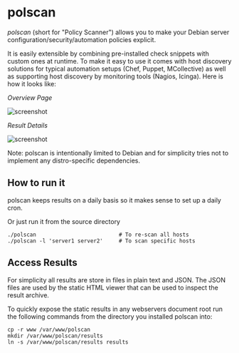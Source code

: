 # polscan

*polscan* (short for "Policy Scanner") allows you to make your Debian server configuration/security/automation policies explicit.

It is easily extensible by combining pre-installed check snippets with custom ones at runtime. To make it easy to use it comes with host discovery solutions for typical automation setups (Chef, Puppet, MCollective) as well as supporting host discovery by monitoring tools (Nagios, Icinga). Here is how it looks like:

*Overview Page*

![screenshot](http://lzone.de/images/polscan-screenshot1.png)

*Result Details*

![screenshot](http://lzone.de/images/polscan-screenshot2.png)

Note: polscan is intentionally limited to Debian and for simplicity tries not to implement any distro-specific dependencies.

How to run it
-------------

polscan keeps results on a daily basis so it makes sense to set up a daily cron.

Or just run it from the source directory

    ./polscan                          # To re-scan all hosts
    ./polscan -l 'server1 server2'     # To scan specific hosts

Access Results
--------------

For simplicity all results are store in files in plain text and JSON. The JSON files are used by the static HTML viewer that can be used to inspect the result archive.

To quickly expose the static results in any webservers document root run the following commands from the directory you installed polscan into:

    cp -r www /var/www/polscan
    mkdir /var/www/polscan/results
    ln -s /var/www/polscan/results results
